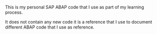 This is my personal SAP ABAP code that I use as part of my learning process.

It does not contain any new code it is a reference that I use to document different ABAP code that I use as reference. 

